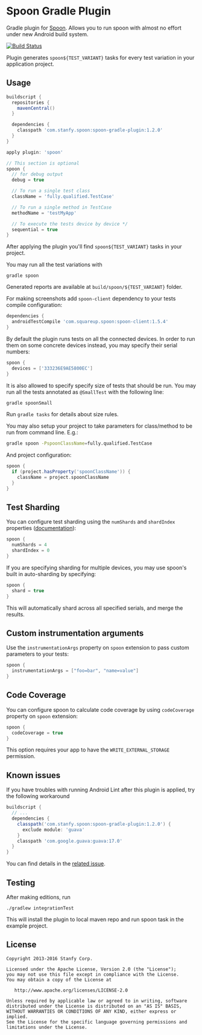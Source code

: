 Spoon Gradle Plugin
===================

Gradle plugin for [Spoon](https://github.com/square/spoon).
Allows you to run spoon with almost no effort under new Android build system.

[![Build Status](https://travis-ci.org/stanfy/spoon-gradle-plugin.png?branch=master)](https://travis-ci.org/stanfy/spoon-gradle-plugin)

Plugin generates `spoon${TEST_VARIANT}` tasks for every test variation in your application project.

Usage
-----
```groovy
buildscript {
  repositories {
    mavenCentral()
  }

  dependencies {
    classpath 'com.stanfy.spoon:spoon-gradle-plugin:1.2.0'
  }
}

apply plugin: 'spoon'

// This section is optional
spoon {
  // for debug output
  debug = true

  // To run a single test class
  className = 'fully.qualified.TestCase'

  // To run a single method in TestCase
  methodName = 'testMyApp'

  // To execute the tests device by device */
  sequential = true
}
```

After applying the plugin you'll find `spoon${TEST_VARIANT}` tasks in your project.

You may run all the test variations with
```
gradle spoon
```

Generated reports are available at `build/spoon/${TEST_VARIANT}` folder.

For making screenshots add `spoon-client` dependency to your tests compile configuration:
```groovy
dependencies {
  androidTestCompile 'com.squareup.spoon:spoon-client:1.5.4'
}
```

By default the plugin runs tests on all the connected devices.
In order to run them on some concrete devices instead, you may specify their serial numbers:
```groovy
spoon {
  devices = ['333236E9AE5800EC']
}
```

It is also allowed to specify specify size of tests that should be run. You may run all the tests
annotated as `@SmallTest` with the following line:
```bash
gradle spoonSmall
```
Run `gradle tasks` for details about size rules.


You may also setup your project to take parameters for class/method to be run from command line. E.g.:

```bash
gradle spoon -PspoonClassName=fully.qualified.TestCase
```

And project configuration:

```groovy
spoon {
  if (project.hasProperty('spoonClassName')) {
    className = project.spoonClassName  
  }
}
```

Test Sharding
-------------
You can configure test sharding using the `numShards` and `shardIndex` properties
([documentation](https://developer.android.com/tools/testing-support-library/index.html#ajur-sharding)):
```groovy
spoon {
  numShards = 4
  shardIndex = 0
}
```
If you are specifying sharding for multiple devices, you may use spoon's built in auto-sharding by specifying:
```groovy
spoon {
  shard = true
}
```
This will automatically shard across all specified serials, and merge the results.

Custom instrumentation arguments
--------------------------------
Use the `instrumentationArgs` property on `spoon` extension to pass custom parameters to your tests:
```groovy
spoon {
  instrumentationArgs = ["foo=bar", "name=value"]
}
```

Code Coverage
--------------------------------
You can configure spoon to calculate code coverage by using `codeCoverage` property on `spoon` extension:
```groovy
spoon {
  codeCoverage = true
}
```
This option requires your app to have the `WRITE_EXTERNAL_STORAGE` permission.

Known issues
------------
If you have troubles with running Android Lint after this plugin is applied, try the following workaround
```groovy
buildscript {
  // ...
  dependencies {
    classpath('com.stanfy.spoon:spoon-gradle-plugin:1.2.0') {
      exclude module: 'guava'
    }
    classpath 'com.google.guava:guava:17.0'
  }
}
```
You can find details in the [related issue](https://github.com/stanfy/spoon-gradle-plugin/issues/33).

Testing
-------
After making editions, run
```
./gradlew integrationTest
```
This will install the plugin to local maven repo and run spoon task in the example project.

License
-------

    Copyright 2013-2016 Stanfy Corp.

    Licensed under the Apache License, Version 2.0 (the "License");
    you may not use this file except in compliance with the License.
    You may obtain a copy of the License at

       http://www.apache.org/licenses/LICENSE-2.0

    Unless required by applicable law or agreed to in writing, software
    distributed under the License is distributed on an "AS IS" BASIS,
    WITHOUT WARRANTIES OR CONDITIONS OF ANY KIND, either express or implied.
    See the License for the specific language governing permissions and
    limitations under the License.
